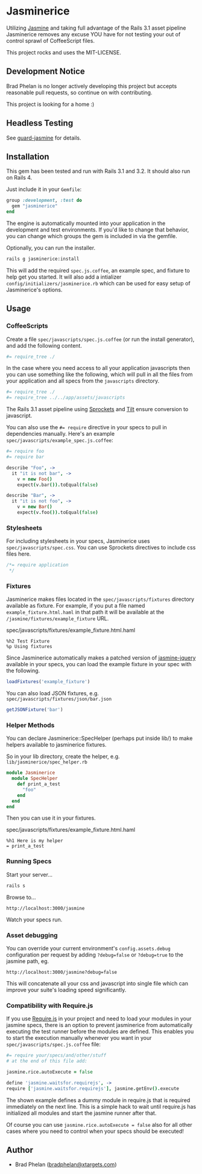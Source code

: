 Jasminerice
===========

Utilizing [Jasmine](http://pivotal.github.com/jasmine/) and taking full advantage of the Rails 3.1 asset pipeline Jasminerice removes any excuse YOU have for not testing your out of control sprawl of CoffeeScript files.

This project rocks and uses the MIT-LICENSE.


## Development Notice

Brad Phelan is no longer actively developing this project but accepts reasonable pull requests, so continue on with contributing.

This project is looking for a home :)


## Headless Testing

See [guard-jasmine](https://github.com/netzpirat/guard-jasmine) for details.


## Installation

This gem has been tested and run with Rails 3.1 and 3.2. It should also run on Rails 4.

Just include it in your `Gemfile`:

```ruby
group :development, :test do
  gem "jasminerice"
end
```

The engine is automatically mounted into your application in the development and test environments. If you'd like to change that behavior, you can change which groups the gem is included in via the gemfile.

Optionally, you can run the installer.

```bash
rails g jasminerice:install
```

This will add the required `spec.js.coffee`, an example spec, and fixture to help get you started. It will also add a intializer `config/initializers/jasminerice.rb` which can be used for easy setup of Jasminerice's options.


## Usage

### CoffeeScripts

Create a file `spec/javascripts/spec.js.coffee` (or run the install generator), and add the following content.

```coffeescript
#= require_tree ./
```

In the case where you need access to all your application javascripts then you can use something like the following, which will pull in all the files from your application and all specs from the `javascripts` directory.

```coffeescript
#= require_tree ./
#= require_tree ../../app/assets/javascripts
```

The Rails 3.1 asset pipeline using [Sprockets](https://github.com/sstephenson/sprockets) and [Tilt](https://github.com/rtomayko/tilt) ensure conversion to javascript.

You can also use the `#= require` directive in your specs to pull in dependencies manually. Here's an example `spec/javascripts/example_spec.js.coffee`:

```coffeescript
#= require foo
#= require bar

describe "Foo", ->
  it "it is not bar", ->
    v = new Foo()
    expect(v.bar()).toEqual(false)

describe "Bar", ->
  it "it is not foo", ->
    v = new Bar()
    expect(v.foo()).toEqual(false)
```

### Stylesheets

For including stylesheets in your specs, Jasminerice uses `spec/javascripts/spec.css`. You can use Sprockets directives to include css files here.

```css
/*= require application
 */
```

### Fixtures

Jasminerice makes files located in the `spec/javascripts/fixtures` directory available as fixture. For example, if you put a file named `example_fixture.html.haml` in that path it will be available at the `/jasmine/fixtures/example_fixture` URL.

spec/javascripts/fixtures/example_fixture.html.haml
```haml
%h2 Test Fixture
%p Using fixtures
```

Since Jasminerice automatically makes a patched version of [jasmine-jquery](https://github.com/velesin/jasmine-jquery) available in your specs, you can load the example fixture in your spec with the following.

```javascript
loadFixtures('example_fixture')
```

You can also load JSON fixtures, e.g. `spec/javascripts/fixtures/json/bar.json`

```javascript
getJSONFixture('bar')
```

### Helper Methods

You can declare Jasminerice::SpecHelper (perhaps put inside lib/) to make helpers available to jasminerice fixtures.

So in your lib directory, create the helper, e.g. `lib/jasminerice/spec_helper.rb`

```ruby
module Jasminerice
  module SpecHelper
    def print_a_test
      "foo"
    end
  end
end
```

Then you can use it in your fixtures.

spec/javascripts/fixtures/example_fixture.html.haml
```haml
%h1 Here is my helper
= print_a_test
```

### Running Specs

Start your server...

```bash
rails s
```

Browse to...

```
http://localhost:3000/jasmine
```

Watch your specs run.

### Asset debugging

You can override your current environment's `config.assets.debug` configuration per request by adding `?debug=false` or `?debug=true` to the jasmine path, eg.

```
http://localhost:3000/jasmine?debug=false
```

This will concatenate all your css and javascript into single file which can improve your suite's loading speed significantly.

### Compatibility with Require.js

If you use [Require.js](http://requirejs.org/) in your project and need to load your modules in your jasmine specs, there is an option to prevent jasminerice from automatically executing the test runner before the modules are defined. This enables you to start the execution manually whenever you want in your `spec/javascripts/spec.js.coffee` file:

```coffeescript
#= require your/specs/and/other/stuff
# at the end of this file add:

jasmine.rice.autoExecute = false

define 'jasmine.waitsfor.requirejs', ->
require ['jasmine.waitsfor.requirejs'], jasmine.getEnv().execute
```

The shown example defines a dummy module in require.js that is required immediately on the next line. This is a simple hack to wait until require.js has initialized all modules and start the jasmine runner after that.

Of course you can use `jasmine.rice.autoExecute = false` also for all other cases where you need to control when your specs should be executed!


## Author

* Brad Phelan (bradphelan@xtargets.com)

